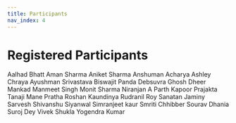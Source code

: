 ```yaml
---
title: Participants
nav_index: 4
---
```

# Registered Participants

Aalhad Bhatt
Aman Sharma
Aniket Sharma
Anshuman Acharya
Ashley Chraya
Ayushman Srivastava
Biswajit Panda
Debsuvra Ghosh
Dheer Mankad
Manmeet Singh
Monit Sharma
Niranjan A
Parth Kapoor
Prajakta Tanaji Mane
Pratha
Roshan Kaundinya
Rudranil Roy
Sanatan Jaminy
Sarvesh
Shivanshu Siyanwal
Simranjeet kaur
Smriti Chhibber
Sourav Dhania
Suroj Dey
Vivek Shukla
Yogendra Kumar
